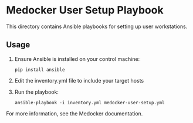 # Medocker User Setup Playbook

This directory contains Ansible playbooks for setting up user workstations.

## Usage

1. Ensure Ansible is installed on your control machine:
   ```
   pip install ansible
   ```

2. Edit the inventory.yml file to include your target hosts
3. Run the playbook:
   ```
   ansible-playbook -i inventory.yml medocker-user-setup.yml
   ```

For more information, see the Medocker documentation.
